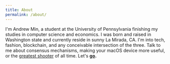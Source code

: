 ```yaml
---
title: About
permalink: /about/
---
```


I'm Andrew Min, a student at the University of Pennsylvania finishing my studies in computer science and economics. I was born and raised in Washington state and currently reside in
sunny La Mirada, CA. I'm into tech, fashion, blockchain, and any conceivable intersection of the three. Talk to me about consensus mechanisms, making your macOS device more useful, or the <a href="https://4.bp.blogspot.com/-Bo4UPe96X2A/WBioy-S8TeI/AAAAAAABIzc/F5_ybQzBR1oRCOMIwW2Cy74zogjDj_uYQCLcB/s1600/rayyyyy.jpg">greatest shooter</a> of all time. Let's <b><a href="mailto: andrewmin8@gmail.com">go</a>.</b>
